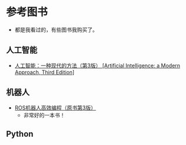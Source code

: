 # 参考图书
- 都是我看过的，有些图书我购买了。   

## 人工智能
- [人工智能：一种现代的方法（第3版） [Artificial Intelligence: a Modern Approach, Third Edition]](https://item.jd.com/11343660.html)

## 机器人
- [ROS机器人高效编程（原书第3版）](https://item.jd.com/12169587.html)
    - 非常好的一本书！


## Python